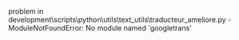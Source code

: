 problem in development\scripts\python\utils\text_utils\traducteur_ameliore.py - ModuleNotFoundError: No module named 'googletrans'

